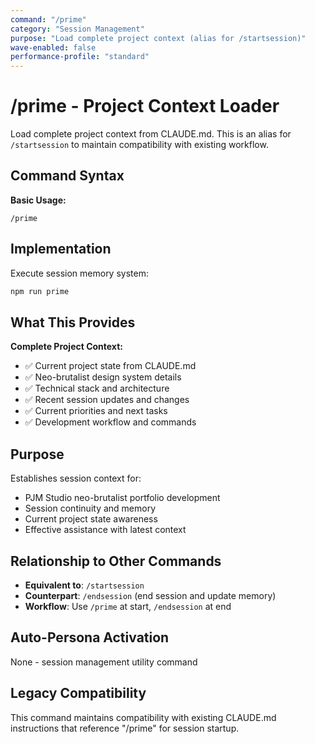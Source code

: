 ```yaml
---
command: "/prime"
category: "Session Management"
purpose: "Load complete project context (alias for /startsession)"
wave-enabled: false
performance-profile: "standard"
---
```


# /prime - Project Context Loader

Load complete project context from CLAUDE.md. This is an alias for `/startsession` to maintain compatibility with existing workflow.

## Command Syntax

**Basic Usage:**
```
/prime
```

## Implementation

Execute session memory system:

```bash
npm run prime
```

## What This Provides

**Complete Project Context:**
- ✅ Current project state from CLAUDE.md
- ✅ Neo-brutalist design system details
- ✅ Technical stack and architecture
- ✅ Recent session updates and changes
- ✅ Current priorities and next tasks
- ✅ Development workflow and commands

## Purpose

Establishes session context for:
- PJM Studio neo-brutalist portfolio development
- Session continuity and memory
- Current project state awareness
- Effective assistance with latest context

## Relationship to Other Commands

- **Equivalent to**: `/startsession`
- **Counterpart**: `/endsession` (end session and update memory)
- **Workflow**: Use `/prime` at start, `/endsession` at end

## Auto-Persona Activation

None - session management utility command

## Legacy Compatibility

This command maintains compatibility with existing CLAUDE.md instructions that reference "/prime" for session startup.